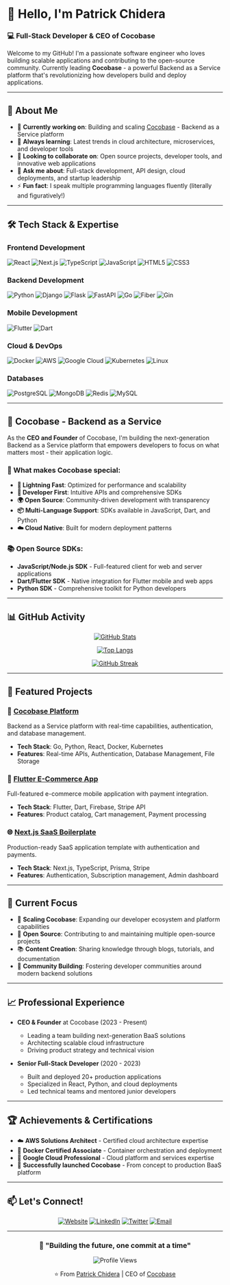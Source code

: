 # 👋 Hello, I'm Patrick Chidera

### 💻 Full-Stack Developer & CEO of Cocobase

Welcome to my GitHub! I'm a passionate software engineer who loves building scalable applications and contributing to the open-source community. Currently leading **Cocobase** - a powerful Backend as a Service platform that's revolutionizing how developers build and deploy applications.

---

## 🚀 About Me

- 🔭 **Currently working on**: Building and scaling [Cocobase](https://github.com/cocobase) - Backend as a Service platform
- 🌱 **Always learning**: Latest trends in cloud architecture, microservices, and developer tools
- 👯 **Looking to collaborate on**: Open source projects, developer tools, and innovative web applications
- 💬 **Ask me about**: Full-stack development, API design, cloud deployments, and startup leadership
- ⚡ **Fun fact**: I speak multiple programming languages fluently (literally and figuratively!)

---

## 🛠️ Tech Stack & Expertise

### **Frontend Development**
![React](https://img.shields.io/badge/React-20232A?style=for-the-badge&logo=react&logoColor=61DAFB)
![Next.js](https://img.shields.io/badge/Next.js-000000?style=for-the-badge&logo=next.js&logoColor=white)
![TypeScript](https://img.shields.io/badge/TypeScript-007ACC?style=for-the-badge&logo=typescript&logoColor=white)
![JavaScript](https://img.shields.io/badge/JavaScript-F7DF1E?style=for-the-badge&logo=javascript&logoColor=black)
![HTML5](https://img.shields.io/badge/HTML5-E34F26?style=for-the-badge&logo=html5&logoColor=white)
![CSS3](https://img.shields.io/badge/CSS3-1572B6?style=for-the-badge&logo=css3&logoColor=white)

### **Backend Development**
![Python](https://img.shields.io/badge/Python-3776AB?style=for-the-badge&logo=python&logoColor=white)
![Django](https://img.shields.io/badge/Django-092E20?style=for-the-badge&logo=django&logoColor=white)
![Flask](https://img.shields.io/badge/Flask-000000?style=for-the-badge&logo=flask&logoColor=white)
![FastAPI](https://img.shields.io/badge/FastAPI-009688?style=for-the-badge&logo=fastapi&logoColor=white)
![Go](https://img.shields.io/badge/Go-00ADD8?style=for-the-badge&logo=go&logoColor=white)
![Fiber](https://img.shields.io/badge/Fiber-00ADD8?style=for-the-badge&logo=go&logoColor=white)
![Gin](https://img.shields.io/badge/Gin-00ADD8?style=for-the-badge&logo=go&logoColor=white)

### **Mobile Development**
![Flutter](https://img.shields.io/badge/Flutter-02569B?style=for-the-badge&logo=flutter&logoColor=white)
![Dart](https://img.shields.io/badge/Dart-0175C2?style=for-the-badge&logo=dart&logoColor=white)

### **Cloud & DevOps**
![Docker](https://img.shields.io/badge/Docker-2496ED?style=for-the-badge&logo=docker&logoColor=white)
![AWS](https://img.shields.io/badge/AWS-232F3E?style=for-the-badge&logo=amazon-aws&logoColor=white)
![Google Cloud](https://img.shields.io/badge/Google_Cloud-4285F4?style=for-the-badge&logo=google-cloud&logoColor=white)
![Kubernetes](https://img.shields.io/badge/Kubernetes-326CE5?style=for-the-badge&logo=kubernetes&logoColor=white)
![Linux](https://img.shields.io/badge/Linux-FCC624?style=for-the-badge&logo=linux&logoColor=black)

### **Databases**
![PostgreSQL](https://img.shields.io/badge/PostgreSQL-316192?style=for-the-badge&logo=postgresql&logoColor=white)
![MongoDB](https://img.shields.io/badge/MongoDB-4EA94B?style=for-the-badge&logo=mongodb&logoColor=white)
![Redis](https://img.shields.io/badge/Redis-DC382D?style=for-the-badge&logo=redis&logoColor=white)
![MySQL](https://img.shields.io/badge/MySQL-005C84?style=for-the-badge&logo=mysql&logoColor=white)

---

## 🏢 Cocobase - Backend as a Service

As the **CEO and Founder** of Cocobase, I'm building the next-generation Backend as a Service platform that empowers developers to focus on what matters most - their application logic.

### 🌟 What makes Cocobase special:
- **🚀 Lightning Fast**: Optimized for performance and scalability
- **🔧 Developer First**: Intuitive APIs and comprehensive SDKs
- **🌍 Open Source**: Community-driven development with transparency
- **📦 Multi-Language Support**: SDKs available in JavaScript, Dart, and Python
- **☁️ Cloud Native**: Built for modern deployment patterns

### 📚 Open Source SDKs:
- **JavaScript/Node.js SDK** - Full-featured client for web and server applications
- **Dart/Flutter SDK** - Native integration for Flutter mobile and web apps  
- **Python SDK** - Comprehensive toolkit for Python developers

---

## 📊 GitHub Activity

<div align="center">

<!-- GitHub Stats with correct username -->
[![GitHub Stats](https://github-readme-stats.vercel.app/api?username=lordace-coder&show_icons=true&theme=radical&hide_border=true)](https://github.com/lordace-coder)

[![Top Langs](https://github-readme-stats.vercel.app/api/top-langs/?username=lordace-coder&layout=compact&theme=radical&hide_border=true)](https://github.com/lordace-coder)

[![GitHub Streak](https://github-readme-streak-stats.herokuapp.com/?user=lordace-coder&theme=radical&hide_border=true)](https://github.com/lordace-coder)

</div>

---

## 🌟 Featured Projects

### 🎯 [Cocobase Platform](https://github.com/cocobase)
Backend as a Service platform with real-time capabilities, authentication, and database management.
- **Tech Stack**: Go, Python, React, Docker, Kubernetes
- **Features**: Real-time APIs, Authentication, Database Management, File Storage

### 📱 [Flutter E-Commerce App](https://github.com/lordace-coder/flutter-ecommerce)
Full-featured e-commerce mobile application with payment integration.
- **Tech Stack**: Flutter, Dart, Firebase, Stripe API
- **Features**: Product catalog, Cart management, Payment processing

### 🌐 [Next.js SaaS Boilerplate](https://github.com/lordace-coder/nextjs-saas-starter)
Production-ready SaaS application template with authentication and payments.
- **Tech Stack**: Next.js, TypeScript, Prisma, Stripe
- **Features**: Authentication, Subscription management, Admin dashboard

---

## 🎯 Current Focus

- 🚀 **Scaling Cocobase**: Expanding our developer ecosystem and platform capabilities
- 🔧 **Open Source**: Contributing to and maintaining multiple open-source projects
- 📚 **Content Creation**: Sharing knowledge through blogs, tutorials, and documentation
- 🤝 **Community Building**: Fostering developer communities around modern backend solutions

---

## 📈 Professional Experience

- **CEO & Founder** at Cocobase (2023 - Present)
  - Leading a team building next-generation BaaS solutions
  - Architecting scalable cloud infrastructure
  - Driving product strategy and technical vision

- **Senior Full-Stack Developer** (2020 - 2023)
  - Built and deployed 20+ production applications
  - Specialized in React, Python, and cloud deployments
  - Led technical teams and mentored junior developers

---

## 🏆 Achievements & Certifications

- ☁️ **AWS Solutions Architect** - Certified cloud architecture expertise
- 🐳 **Docker Certified Associate** - Container orchestration and deployment
- 🎯 **Google Cloud Professional** - Cloud platform and services expertise
- 🚀 **Successfully launched Cocobase** - From concept to production BaaS platform

---

## 📫 Let's Connect!

<div align="center">

[![Website](https://img.shields.io/badge/Website-cocobase.com-blue?style=for-the-badge&logo=google-chrome&logoColor=white)](https://cocobase.com)
[![LinkedIn](https://img.shields.io/badge/LinkedIn-0077B5?style=for-the-badge&logo=linkedin&logoColor=white)](https://linkedin.com/in/patrickchidera)
[![Twitter](https://img.shields.io/badge/Twitter-1DA1F2?style=for-the-badge&logo=twitter&logoColor=white)](https://twitter.com/patrickchidera)
[![Email](https://img.shields.io/badge/Email-D14836?style=for-the-badge&logo=gmail&logoColor=white)](mailto:patrick@cocobase.com)

</div>

---

<div align="center">

### 💭 "Building the future, one commit at a time"

![Profile Views](https://komarev.com/ghpvc/?username=lordace-coder&color=blueviolet&style=for-the-badge)

⭐️ From [Patrick Chidera](https://github.com/lordace-coder) | CEO of [Cocobase](https://cocobase.com)

</div>
